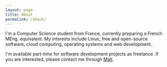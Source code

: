 ```yaml
---
layout: page
title: About
permalink: /about/
---
```


I'm a Computer Science student from France, currently preparing a French MEng.
equivalent. My interests include Linux, free and open-source software, cloud
computing, operating systems and web development.

I'm available part-time for software development projects as freelance. If
you are interested, please contact me through [Malt](https://malt.fr/profile/louisheili).
